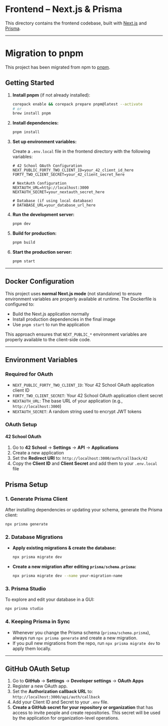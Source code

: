 # Frontend – Next.js & Prisma

This directory contains the frontend codebase, built with [Next.js](https://nextjs.org/) and [Prisma](https://www.prisma.io/).

---

# Migration to pnpm

This project has been migrated from npm to [pnpm](https://pnpm.io/).

## Getting Started

1. **Install pnpm** (if not already installed):

   ```sh
   corepack enable && corepack prepare pnpm@latest --activate
   # or
   brew install pnpm
   ```

2. **Install dependencies:**

   ```sh
   pnpm install
   ```

3. **Set up environment variables:**

   Create a `.env.local` file in the frontend directory with the following variables:

   ```env
   # 42 School OAuth Configuration
   NEXT_PUBLIC_FORTY_TWO_CLIENT_ID=your_42_client_id_here
   FORTY_TWO_CLIENT_SECRET=your_42_client_secret_here

   # NextAuth Configuration
   NEXTAUTH_URL=http://localhost:3000
   NEXTAUTH_SECRET=your_nextauth_secret_here

   # Database (if using local database)
   # DATABASE_URL=your_database_url_here
   ```

4. **Run the development server:**

   ```sh
   pnpm dev
   ```

5. **Build for production:**

   ```sh
   pnpm build
   ```

6. **Start the production server:**
   ```sh
   pnpm start
   ```

---

## Docker Configuration

This project uses **normal Next.js mode** (not standalone) to ensure environment variables are properly available at runtime. The Dockerfile is configured to:

- Build the Next.js application normally
- Install production dependencies in the final image
- Use `pnpm start` to run the application

This approach ensures that `NEXT_PUBLIC_*` environment variables are properly available to the client-side code.

---

## Environment Variables

### Required for OAuth

- `NEXT_PUBLIC_FORTY_TWO_CLIENT_ID`: Your 42 School OAuth application client ID
- `FORTY_TWO_CLIENT_SECRET`: Your 42 School OAuth application client secret
- `NEXTAUTH_URL`: The base URL of your application (e.g., `http://localhost:3000`)
- `NEXTAUTH_SECRET`: A random string used to encrypt JWT tokens

### OAuth Setup

#### 42 School OAuth

1. Go to **42 School** → **Settings** → **API** → **Applications**
2. Create a new application
3. Set the **Redirect URI** to: `http://localhost:3000/auth/callback/42`
4. Copy the **Client ID** and **Client Secret** and add them to your `.env.local` file

## Prisma Setup

### 1. Generate Prisma Client

After installing dependencies or updating your schema, generate the Prisma client:

```bash
npx prisma generate
```

### 2. Database Migrations

- **Apply existing migrations & create the database:**
  ```bash
  npx prisma migrate dev
  ```
- **Create a new migration after editing `prisma/schema.prisma`:**
  ```bash
  npx prisma migrate dev --name your-migration-name
  ```

### 3. Prisma Studio

To explore and edit your database in a GUI:

```bash
npx prisma studio
```

### 4. Keeping Prisma in Sync

- Whenever you change the Prisma schema (`prisma/schema.prisma`), always run `npx prisma generate` and create a new migration.
- If you pull new migrations from the repo, run `npx prisma migrate dev` to apply them locally.

---

## GitHub OAuth Setup

1. Go to **GitHub** → **Settings** → **Developer settings** → **OAuth Apps**
2. Register a new OAuth app.
3. Set the **Authorization callback URL** to:
   `http://localhost:3000/api/auth/callback`
4. Add your Client ID and Secret to your `.env` file.
5. **Create a GitHub secret for your repository or organization** that has access to invite people and create repositories. This secret will be used by the application for organization-level operations.
